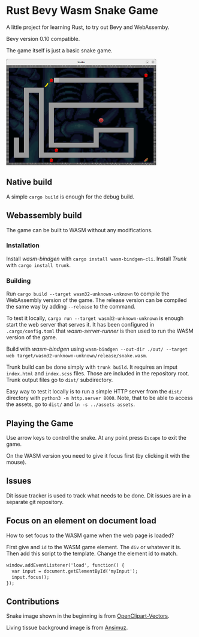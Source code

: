 # Rust Bevy Wasm Snake Game

A little project for learning Rust, to try out Bevy and WebAssemby.

Bevy version 0.10 compatible.

The game itself is just a basic snake game.

![Screenshot](screenshot.png)

## Native build

A simple `cargo build` is enough for the debug build.

## Webassembly build

The game can be built to WASM without any modifications.

### Installation

Install _wasm-bindgen_ with `cargo install wasm-bindgen-cli`.
Install _Trunk_ with `cargo install trunk`.

### Building

Run `cargo build --target wasm32-unknown-unknown` to compile
the WebAssembly version of the game. The release version can
be compiled the same way by adding `--release` to the command.

To test it locally, `cargo run --target wasm32-unknown-unknown`
is enough start the web server that serves it.
It has been configured in `.cargo/config.toml` that _wasm-server-runner_
is then used to run the WASM version of the game.

Build with _wasm-bindgen_ using
`wasm-bindgen --out-dir ./out/ --target web target/wasm32-unknown-unknown/release/snake.wasm`.

Trunk build can be done simply with `trunk build`.
It requires an imput `index.html` and `index.scss` files.
Those are included in the repository root.
Trunk output files go to `dist/` subdirectory.

Easy way to test it locally is to run a simple HTTP server
from the `dist/` directory with `python3 -m http.server 8000`.
Note, that to be able to access the assets, go to `dist/` and
`ln -s ../assets assets`.

## Playing the Game

Use arrow keys to control the snake.
At any point press `Escape` to exit the game.

On the WASM version you need to give it focus first (by clicking
it with the mouse).

## Issues

Dit issue tracker is used to track what needs to be done.
Dit issues are in a separate git repository.

## Focus on an element on document load

How to set focus to the WASM game when the web page is loaded?

First give and `id` to the WASM game element. The `div` or whatever it is.
Then add this script to the template. Change the element id to match.

```
window.addEventListener('load', function() {
  var input = document.getElementById('myInput');
  input.focus();
});
```

## Contributions

Snake image shown in the beginning is from
[OpenClipart-Vectors](https://pixabay.com/users/openclipart-vectors-30363/).

Living tissue background image is from
[Ansimuz](https://opengameart.org/content/living-tissue-background).
